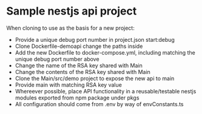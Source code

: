 # Sample nestjs api project

When cloning to use as the basis for a new project:
- Provide a unique debug port number in project.json start:debug
- Clone Dockerfile-demoapi change the paths inside
- Add the new Dockerfile to docker-compose.yml, including matching the unique debug port number above
- Change the name of the RSA key shared with Main
- Change the contents of the RSA key shared with Main
- Clone the Main/src/demo project to expose the new api to main
- Provide main with matching RSA key value
- Whereever possible, place API functionality in a reusable/testable nestjs modules exported from npm package under pkgs
- All configuration should come from .env by way of envConstants.ts 